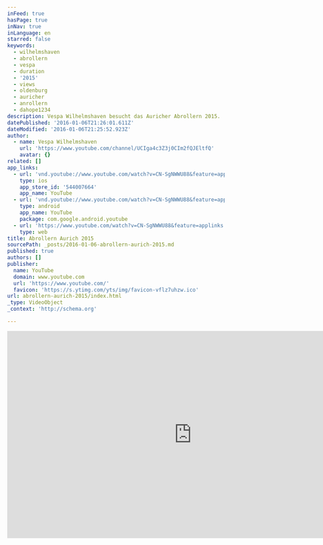 ```yaml
---
inFeed: true
hasPage: true
inNav: true
inLanguage: en
starred: false
keywords:
  - wilhelmshaven
  - abrollern
  - vespa
  - duration
  - '2015'
  - views
  - oldenburg
  - auricher
  - anrollern
  - dahope1234
description: Vespa Wilhelmshaven besucht das Auricher Abrollern 2015.
datePublished: '2016-01-06T21:26:01.611Z'
dateModified: '2016-01-06T21:25:52.923Z'
author:
  - name: Vespa Wilhelmshaven
    url: 'https://www.youtube.com/channel/UCIga4c3Z3j0CIm2fQJEltfQ'
    avatar: {}
related: []
app_links:
  - url: 'vnd.youtube://www.youtube.com/watch?v=CN-SgNWWU88&feature=applinks'
    type: ios
    app_store_id: '544007664'
    app_name: YouTube
  - url: 'vnd.youtube://www.youtube.com/watch?v=CN-SgNWWU88&feature=applinks'
    type: android
    app_name: YouTube
    package: com.google.android.youtube
  - url: 'https://www.youtube.com/watch?v=CN-SgNWWU88&feature=applinks'
    type: web
title: Abrollern Aurich 2015
sourcePath: _posts/2016-01-06-abrollern-aurich-2015.md
published: true
authors: []
publisher:
  name: YouTube
  domain: www.youtube.com
  url: 'https://www.youtube.com/'
  favicon: 'https://s.ytimg.com/yts/img/favicon-vflz7uhzw.ico'
url: abrollern-aurich-2015/index.html
_type: VideoObject
_context: 'http://schema.org'

---
```

<iframe src="https://cdn.embedly.com/widgets/media.html?src=https%3A%2F%2Fwww.youtube.com%2Fembed%2FCN-SgNWWU88%3Ffeature%3Doembed&amp;url=https%3A%2F%2Fwww.youtube.com%2Fwatch%3Fv%3DCN-SgNWWU88&amp;image=https%3A%2F%2Fi.ytimg.com%2Fvi%2FCN-SgNWWU88%2Fhqdefault.jpg&amp;key=b7d04c9b404c499eba89ee7072e1c4f7&amp;type=text%2Fhtml&amp;schema=youtube" width="854" height="480" scrolling="no" frameborder="0" allowfullscreen="allowfullscreen" style=""></iframe>